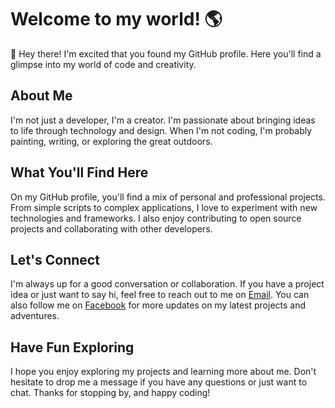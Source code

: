 # Welcome to my world! 🌎
👋 Hey there! 
I'm excited that you found my GitHub profile. Here you'll find a glimpse into my world of code and creativity.

## About Me
I'm not just a developer, I'm a creator. I'm passionate about bringing ideas to life through technology and design. When I'm not coding, I'm probably painting, writing, or exploring the great outdoors.

## What You'll Find Here
On my GitHub profile, you'll find a mix of personal and professional projects. From simple scripts to complex applications, I love to experiment with new technologies and frameworks. I also enjoy contributing to open source projects and collaborating with other developers.

## Let's Connect
I'm always up for a good conversation or collaboration. If you have a project idea or just want to say hi, feel free to reach out to me on [Email](mailto:karnabipu@gmail.com). You can also follow me on [Facebook](https://www.facebook.com/karnabiplov/) for more updates on my latest projects and adventures.

## Have Fun Exploring
I hope you enjoy exploring my projects and learning more about me. Don't hesitate to drop me a message if you have any questions or just want to chat. Thanks for stopping by, and happy coding!
